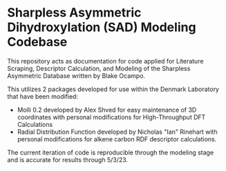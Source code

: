 # Sharpless Asymmetric Dihydroxylation (SAD) Modeling Codebase

This repository acts as documentation for code applied for Literature Scraping, Descriptor Calculation, and Modeling of the Sharpless Asymmetric Database written by Blake Ocampo. 

This utilizes 2 packages developed for use within the Denmark Laboratory that have been modified:

* Molli 0.2 developed by Alex Shved for easy maintenance of 3D coordinates with personal modifications for High-Throughput DFT Calculations
* Radial Distribution Function developed by Nicholas "Ian" Rinehart with personal modifications for alkene carbon RDF descriptor calculations.

The current iteration of code is reproducible through the modeling stage and is accurate for results through 5/3/23.
